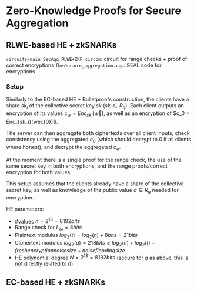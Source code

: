 # Zero-Knowledge Proofs for Secure Aggregation

## RLWE-based HE + zkSNARKs
`circuits/main_SecAgg_RLWE+ZKP.circom`: circuit for range checks + proof of correct encryptions
`fhe/secure_aggregation.cpp`: SEAL code for encryptions

### Setup
Similarly to the EC-based HE + Bulletproofs construction, the clients have a share $sk_i$ of the collective secret key $sk$ ($sk_i \in R_q)$. Each client outputs an encryption of its values $c_w = Enc_{sk_i}(\vec{w})$, as well as an encryption of $c_0 = Enc_{sk_i}(\vec{0})$. 

The server can then aggregate both ciphertexts over all client inputs, check consistency using the aggregated $c_0$ (which should decrypt to $0$ if all clients where honest), and decrypt the aggregated $c_w$. 

At the moment there is a single proof for the range check, the use of the same secret key in both encryptions, and the range proofs/correct encryption for both values. 

This setup assumes that the clients already have a share of the collective secret key, as well as knowledge of the public value $a \in R_q$ needed for encryption. 

HE parameters: 
- \#values $n = 2^{13} = 8192 bits$
- Range check for $L_\infty = 8 bits$
- Plaintext modulus $log_2(t) = log_2(n) + 8 bits = 21 bits$ 
- Ciphertext modulus $log_2(q) = 218 bits \ge log_2(n) + log_2(t) + fresh encryption noise size + noise flooding size$
- HE polynomial degree $N = 2^13 = 8192 bits$ (secure for $q$ as above, this is not directly related to $n$) 

## EC-based HE + zkSNARKs
